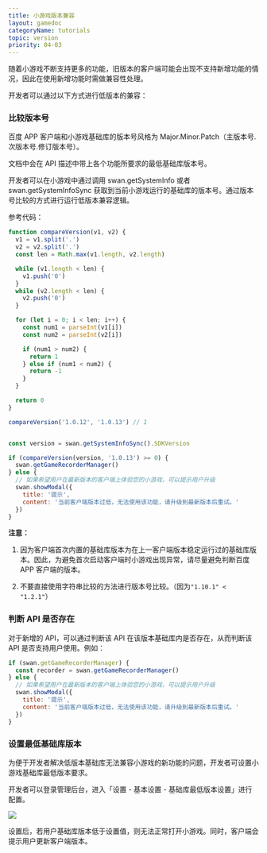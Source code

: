 ```yaml
---
title: 小游戏版本兼容
layout: gamedoc
categoryName: tutorials
topic: version
priority: 04-03
---
```


随着小游戏不断支持更多的功能，旧版本的客户端可能会出现不支持新增功能的情况，因此在使用新增功能时需做兼容性处理。

开发者可以通过以下方式进行低版本的兼容：

### 比较版本号
百度 APP 客户端和小游戏基础库的版本号风格为 Major.Minor.Patch（主版本号.次版本号.修订版本号）。

文档中会在 API 描述中带上各个功能所要求的最低基础库版本号。

开发者可以在小游戏中通过调用 swan.getSystemInfo 或者 swan.getSystemInfoSync 获取到当前小游戏运行的基础库的版本号。通过版本号比较的方式进行运行低版本兼容逻辑。


参考代码：

```javascript
function compareVersion(v1, v2) {
  v1 = v1.split('.')
  v2 = v2.split('.')
  const len = Math.max(v1.length, v2.length)

  while (v1.length < len) {
    v1.push('0')
  }
  while (v2.length < len) {
    v2.push('0')
  }

  for (let i = 0; i < len; i++) {
    const num1 = parseInt(v1[i])
    const num2 = parseInt(v2[i])

    if (num1 > num2) {
      return 1
    } else if (num1 < num2) {
      return -1
    }
  }

  return 0
}

compareVersion('1.0.12', '1.0.13') // 1


const version = swan.getSystemInfoSync().SDKVersion

if (compareVersion(version, '1.0.13') >= 0) {
  swan.getGameRecorderManager()
} else {
  // 如果希望用户在最新版本的客户端上体验您的小游戏，可以提示用户升级
  swan.showModal({
    title: '提示',
    content: '当前客户端版本过低，无法使用该功能，请升级到最新版本后重试。'
  })
}

```

**注意：**
 1. 因为客户端首次内置的基础库版本为在上一客户端版本稳定运行过的基础库版本。因此，为避免首次启动客户端时小游戏出现异常，请尽量避免判断百度 APP 客户端的版本。

 2. 不要直接使用字符串比较的方法进行版本号比较。（因为`"1.10.1" < "1.2.1"`）


###  判断 API 是否存在
对于新增的 API，可以通过判断该 API 在该版本基础库内是否存在，从而判断该 API 是否支持用户使用。例如：

```javascript
if (swan.getGameRecorderManager) {
  const recorder = swan.getGameRecorderManager()
} else {
  // 如果希望用户在最新版本的客户端上体验您的小游戏，可以提示用户升级
  swan.showModal({
    title: '提示',
    content: '当前客户端版本过低，无法使用该功能，请升级到最新版本后重试。'
  })
}
```

### 设置最低基础库版本
为便于开发者解决低版本基础库无法兼容小游戏的新功能的问题，开发者可设置小游戏基础库最低版本要求。

开发者可以登录管理后台，进入「设置 - 基本设置 - 基础库最低版本设置」进行配置。

![](/img/game/tutorials/version-setting.png)

设置后，若用户基础库版本低于设置值，则无法正常打开小游戏。同时，客户端会提示用户更新客户端版本。

